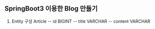 ## SpringBoot3 이용한 Blog 만들기
1. Entity 구성
   Article
   -- id           BIGINT
   -- title        VARCHAR
   -- content      VARCHAR
